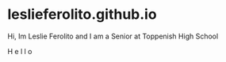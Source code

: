 # leslieferolito.github.io 
Hi, Im Leslie Ferolito and I am a Senior at Toppenish High School

H e l l o 
